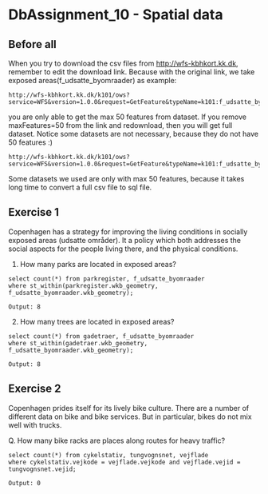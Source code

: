 # DbAssignment_10 - Spatial data

## Before all

When you try to download the csv files from http://wfs-kbhkort.kk.dk, remember to edit the download link. Because with the original link, we take exposed areas(f_udsatte_byomraader) as example:
```
http://wfs-kbhkort.kk.dk/k101/ows?service=WFS&version=1.0.0&request=GetFeature&typeName=k101:f_udsatte_byomraader&maxFeatures=50&outputFormat=csv
```
you are only able to get the max 50 features from dataset. If you remove maxFeatures=50 from the link and redownload, then you will get full dataset. Notice some datasets are not necessary, because they do not have 50 features :)
```
http://wfs-kbhkort.kk.dk/k101/ows?service=WFS&version=1.0.0&request=GetFeature&typeName=k101:f_udsatte_byomraader&outputFormat=csv
```

Some datasets we used are only with max 50 features, because it takes long time to convert a full csv file to sql file.

## Exercise 1

Copenhagen has a strategy for improving the living conditions in socially exposed areas (udsatte områder). It a policy which both addresses the social aspects for the people living there, and the physical conditions.

1. How many parks are located in exposed areas?
```MySQL
select count(*) from parkregister, f_udsatte_byomraader
where st_within(parkregister.wkb_geometry, f_udsatte_byomraader.wkb_geometry);
```
```
Output: 8
```

2. How many trees are located in exposed areas?
```MySQL
select count(*) from gadetraer, f_udsatte_byomraader
where st_within(gadetraer.wkb_geometry, f_udsatte_byomraader.wkb_geometry);
```
```
Output: 8
```

## Exercise 2

Copenhagen prides itself for its lively bike culture. There are a number of different data on bike and bike services. But in particular, bikes do not mix well with trucks.

Q. How many bike racks are places along routes for heavy traffic?
```MySQL
select count(*) from cykelstativ, tungvognsnet, vejflade
where cykelstativ.vejkode = vejflade.vejkode and vejflade.vejid = tungvognsnet.vejid;
```
```
Output: 0
```
